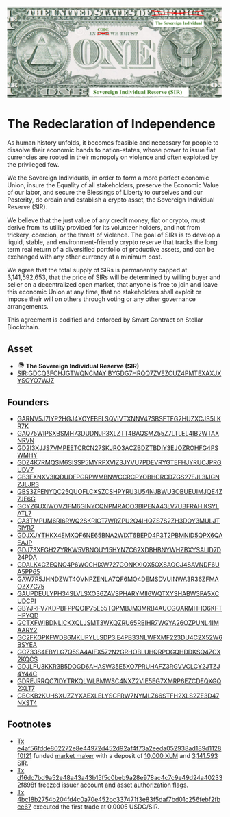 ![In Code We Trust](/images/InCodeWeTrust.png)
# The Redeclaration of Independence

As human history unfolds, it becomes feasible and necessary for people to dissolve their economic bands to nation-states, whose power to issue fiat currencies are rooted in their monopoly on violence and often exploited by the privileged few.

We the Sovereign Individuals, in order to form a more perfect economic Union, insure the Equality of all stakeholders, preserve the Economic Value of our labor, and secure the Blessings of Liberty to ourselves and our Posterity, do ordain and establish a crypto asset, the Sovereign Individual Reserve (SIR).

We believe that the just value of any credit money, fiat or crypto, must derive from its utility provided for its volunteer holders, and not from trickery, coercion, or the threat of violence. The goal of SIRs is to develop a liquid, stable, and environment-friendly crypto reserve that tracks the long term real return of a diversified portfolio of productive assets, and can be exchanged with any other currency at a minimum cost.

We agree that the total supply of SIRs is permanently capped at 3,141,592,653, that the price of SIRs will be determined by willing buyer and seller on a decentralized open market, that anyone is free to join and leave this economic Union at any time, that no stakeholders shall exploit or impose their will on others through voting or any other governance arrangements.

This agreement is codified and enforced by Smart Contract on Stellar Blockchain.

## Asset

- ![SIR-symbol](/images/SIR_16x16.jpg) **The Sovereign Individual Reserve (SIR)**   
- [SIR:GDCQ3FCHJGTWQNCMAYIBYGDG7HRQQ7ZVEZCUZ4PMTEXAXJXYSOYO7WJZ](https://stellar.expert/explorer/public/asset/SIR-GDCQ3FCHJGTWQNCMAYIBYGDG7HRQQ7ZVEZCUZ4PMTEXAXJXYSOYO7WJZ)

## Founders

- [GARNV5J7IYP2HGJ4XOYEBELSQVIVTXNNV47SBSFTFG2HUZXCJS5LKR7K](https://stellar.expert/explorer/public/account/GARNV5J7IYP2HGJ4XOYEBELSQVIVTXNNV47SBSFTFG2HUZXCJS5LKR7K)
- [GAQ75WIPSXBSMH73DUDNJP3XLZTT4BAQSMZ55Z7LTLEL4IB2WTAXNRVN](https://stellar.expert/explorer/public/account/GAQ75WIPSXBSMH73DUDNJP3XLZTT4BAQSMZ55Z7LTLEL4IB2WTAXNRVN)
- [GD2I3XJJS7VMPEETCRCN27SKJRO3ACZBDZTBDIY3EJOZROHFG4PSWMHY](https://stellar.expert/explorer/public/account/GD2I3XJJS7VMPEETCRCN27SKJRO3ACZBDZTBDIY3EJOZROHFG4PSWMHY)
- [GDZ4K7RMQSM6SISSP5MYRPXVIZ3JYVU7PDEVRYGTEFHJYRUCJPRGUDV7](https://stellar.expert/explorer/public/account/GDZ4K7RMQSM6SISSP5MYRPXVIZ3JYVU7PDEVRYGTEFHJYRUCJPRGUDV7)
- [GB3FXNXV3IQDUDFPGRPWMBNWCCRCPYOBHCRCDZGS27EJL3IJGNZJLJR3](https://stellar.expert/explorer/public/account/GB3FXNXV3IQDUDFPGRPWMBNWCCRCPYOBHCRCDZGS27EJL3IJGNZJLJR3)
- [GBS3ZFENYQC25QUOFLCXSZCSHPYRU3U54NJBWU3OBUEUIMJQE4Z7JE6G](https://stellar.expert/explorer/public/account/GBS3ZFENYQC25QUOFLCXSZCSHPYRU3U54NJBWU3OBUEUIMJQE4Z7JE6G)
- [GCYZ6UXIWOVZIFM6GINYCQNPMRAOO3BIPENA43LV7UBFRAHIKSYLATL7](https://stellar.expert/explorer/public/account/GCYZ6UXIWOVZIFM6GINYCQNPMRAOO3BIPENA43LV7UBFRAHIKSYLATL7)
- [GA3TMPUM6RI6RWQ2SKRICT7WRZPU2Q4IHQZS7S2ZH3DOY3MULJTSIYBZ](https://stellar.expert/explorer/public/account/GA3TMPUM6RI6RWQ2SKRICT7WRZPU2Q4IHQZS7S2ZH3DOY3MULJTSIYBZ)
- [GDJXJYTHKX4EMXQF6NE65BNA2WIXT6BEPD4P3T2PBMNID5QPX6QAEAJP](https://stellar.expert/explorer/public/account/GDJXJYTHKX4EMXQF6NE65BNA2WIXT6BEPD4P3T2PBMNID5QPX6QAEAJP)
- [GDJ73XFGH27YRKW5VBNOUYI5HYNZC62XDBHBNYWHZBXYSALID7D24PDA](https://stellar.expert/explorer/public/account/GDJ73XFGH27YRKW5VBNOUYI5HYNZC62XDBHBNYWHZBXYSALID7D24PDA)
- [GDALK4GZEQNO4P6WCCHIXW727GONKXIQX5OXSAOGJ4SAVNDF6UA5PP65](https://stellar.expert/explorer/public/account/GDCQ3FCHJGTWQNCMAYIBYGDG7HRQQ7ZVEZCUZ4PMTEXAXJXYSOYO7WJZ)
- [GAW7R5JHNDZWT4OVNPZENLA7QF6MO4DEMSDVUINWA3R36ZFMAOZX7C75](https://stellar.expert/explorer/public/account/GDALK4GZEQNO4P6WCCHIXW727GONKXIQX5OXSAOGJ4SAVNDF6UA5PP65)
- [GAUPDEULYPH34SLVLSXO36ZAVSPHARYMII6WQTXYSHABW3PA5XCUDCPI](https://stellar.expert/explorer/public/account/GAUPDEULYPH34SLVLSXO36ZAVSPHARYMII6WQTXYSHABW3PA5XCUDCPI)
- [GBYJRFV7KDPBFPPQOIP75E55TQPMBJM3MRB4AUCGQARMHHO6KFTHPYQD](https://stellar.expert/explorer/public/account/GBYJRFV7KDPBFPPQOIP75E55TQPMBJM3MRB4AUCGQARMHHO6KFTHPYQD)
- [GCTXFWIBDNLICKXQLJSMT3WKQZRU65RBIHR7WGYA26OZPUNL4IMAARY2](https://stellar.expert/explorer/public/account/GCTXFWIBDNLICKXQLJSMT3WKQZRU65RBIHR7WGYA26OZPUNL4IMAARY2)
- [GC2FKGPKFWDB6MKUPYLLSDP3IE4PB33NLWFXMF223DU4C2X52W6BSYEA](https://stellar.expert/explorer/public/account/GC2FKGPKFWDB6MKUPYLLSDP3IE4PB33NLWFXMF223DU4C2X52W6BSYEA)
- [GCZ33S4EBYLG7Q5SA4AIFX572N2GRHOBLUHQRPOGQHDDKSQ4ZCX2KQCS](https://stellar.expert/explorer/public/account/GCZ33S4EBYLG7Q5SA4AIFX572N2GRHOBLUHQRPOGQHDDKSQ4ZCX2KQCS)
- [GDJLFU3KKR3B5DOGD6AHASW35E5XO7PRUHAFZ3RGVVCLCY2JTZJ4Y44C](https://stellar.expert/explorer/public/account/GDJLFU3KKR3B5DOGD6AHASW35E5XO7PRUHAFZ3RGVVCLCY2JTZJ4Y44C)
- [GDREJRRQC7IDYTRKQLWLBMWSC4NXZ2VIE5EG7XMRP6EZCDEQXGQ2XLT7](https://stellar.expert/explorer/public/account/GDREJRRQC7IDYTRKQLWLBMWSC4NXZ2VIE5EG7XMRP6EZCDEQXGQ2XLT7)
- [GBCKB2KUHSXUZZYXAEXLELYSGFRW7NYMLZ66STFH2XLS2ZE3D47NXST4](https://stellar.expert/explorer/public/account/GBCKB2KUHSXUZZYXAEXLELYSGFRW7NYMLZ66STFH2XLS2ZE3D47NXST4)

## Footnotes

- [Tx e4af56fdde802272e8e44972d452d92af4f73a2eeda052938ad189d1128f0f21](https://stellar.expert/explorer/public/tx/165859568114679808#165859568114679809) funded
 [market maker](https://stellar.expert/explorer/public/account/GC4Y52CHGGLEXB54KQKSOOJMBYWZTYTNC4PJPOAFWXOLIION7ZSSSKSG) with a deposit of [10,000 XLM](https://stellar.expert/explorer/public/tx/165860040560123904#165860040560123905) and [3,141,593 SIR](https://stellar.expert/explorer/public/tx/165859834402328576#165859834402328577). 
- [Tx d16dc7bd9a52e48a43a43b15f5c0beb9a28e978ac4c7c9e49d24a402332f898f](https://stellar.expert/explorer/public/tx/165887678675513344#165887678675513345) freezed [issuer account](https://stellar.expert/explorer/public/account/GDCQ3FCHJGTWQNCMAYIBYGDG7HRQQ7ZVEZCUZ4PMTEXAXJXYSOYO7WJZ) and [ asset authorization flags](https://stellar.expert/explorer/public/asset/SIR-GDCQ3FCHJGTWQNCMAYIBYGDG7HRQQ7ZVEZCUZ4PMTEXAXJXYSOYO7WJZ).
- [Tx 4bc18b2754b204fd4c0a70e452bc337471f3e83f5daf7bd01c256febf2fbce67](https://stellar.expert/explorer/public/tx/165922029823266816#165922029823266817) executed the first trade at 0.0005 USDC/SIR.